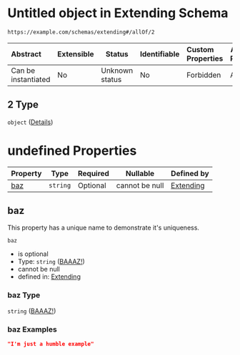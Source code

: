 # Untitled object in Extending Schema

```txt
https://example.com/schemas/extending#/allOf/2
```




| Abstract            | Extensible | Status         | Identifiable | Custom Properties | Additional Properties | Access Restrictions | Defined In                                                                                   |
| :------------------ | ---------- | -------------- | ------------ | :---------------- | --------------------- | ------------------- | -------------------------------------------------------------------------------------------- |
| Can be instantiated | No         | Unknown status | No           | Forbidden         | Allowed               | none                | [extending.schema.json\*](../generated-schemas/extending.schema.json "open original schema") |

## 2 Type

`object` ([Details](extending-definitions-third.md))

# undefined Properties

| Property    | Type     | Required | Nullable       | Defined by                                                                                                                                  |
| :---------- | -------- | -------- | -------------- | :------------------------------------------------------------------------------------------------------------------------------------------ |
| [baz](#baz) | `string` | Optional | cannot be null | [Extending](extending-definitions-third-properties-baaaz.md "https&#x3A;//example.com/schemas/extending#/definitions/third/properties/baz") |

## baz

This property has a unique name to demonstrate it's uniqueness.


`baz`

-   is optional
-   Type: `string` ([BAAAZ!](extending-definitions-third-properties-baaaz.md))
-   cannot be null
-   defined in: [Extending](extending-definitions-third-properties-baaaz.md "https&#x3A;//example.com/schemas/extending#/definitions/third/properties/baz")

### baz Type

`string` ([BAAAZ!](extending-definitions-third-properties-baaaz.md))

### baz Examples

```json
"I'm just a humble example"
```
